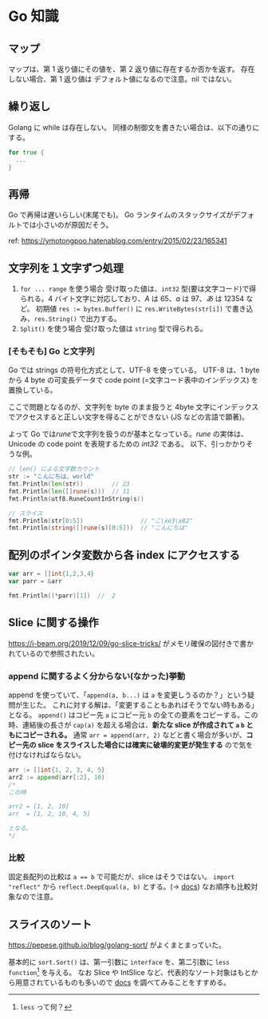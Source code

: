 # Go 知識

## マップ

マップは、第 1 返り値にその値を、第 2 返り値に存在するか否かを返す。
存在しない場合、第 1 返り値は デフォルト値になるので注意。nil ではない。

## 繰り返し

Golang に while は存在しない。
同様の制御文を書きたい場合は、以下の通りにする。

```go
for true {
  ...
}
```

## 再帰

Go で再帰は遅いらしい(末尾でも)。
Go ランタイムのスタックサイズがデフォルトでは小さいのが原因だそう。

ref: <https://ymotongpoo.hatenablog.com/entry/2015/02/23/165341>

## 文字列を１文字ずつ処理

1. `for ... range` を使う場合
   受け取った値は、`int32` 型(要は文字コード)で得られる。4 バイト文字に対応しており、_A_ は 65、_a_ は 97、_あ_ は 12354 など。
   初期値 `res := bytes.Buffer()` に `res.WriteBytes(str[i])` で書き込み、`res.String()` で出力する。
2. `Split()` を使う場合
   受け取った値は `string` 型で得られる。

### [そもそも] Go と文字列

Go では strings の符号化方式として、UTF-8 を使っている。
UTF-8 は、1 byte から 4 byte の可変長データで code point (=文字コード表中のインデックス) を置換している。

ここで問題となるのが、文字列を byte のまま扱うと 4byte 文字にインデックスでアクセスすると正しい文字を得ることができない (JS などの言語で顕著)。

よって Go では*rune*で文字列を扱うのが基本となっている。_rune_ の実体は、 Unicode の code point を表現するための _int32_ である。
以下、引っかかりそうな例。

```go
// len() による文字数カウント
str := "こんにちは、world"
fmt.Println(len(str))        // 23
fmt.Println(len([]rune(s)))  // 11
fmt.Println(utf8.RuneCountInString(s))

// スライス
fmt.Println(str[0:5])                // "こ\xe3\x82"
fmt.Println(string([]rune(s)[0:5]))  // "こんにちは"
```

## 配列のポインタ変数から各 index にアクセスする

```Go
var arr = []int{1,2,3,4}
var parr = &arr

fmt.Println((*parr)[1])  //  2
```

## Slice に関する操作

<https://i-beam.org/2019/12/09/go-slice-tricks/> がメモリ確保の図付きで書かれているので参照されたい。

### append に関するよく分からない(なかった)挙動

append を使っていて、「`append(a, b...)` は `a` を変更しうるのか？」という疑問が生じた。
これに対する解は、「変更することもあればそうでない時もある」となる。
`append()` はコピー先 `a` にコピー元 `b` の全ての要素をコピーする。この時、連結後の長さが `cap(a)` を超える場合は、**新たな slice が作成されて `a` `b` ともにコピーされる。**
通常 `arr = append(arr, 2)` などと書く場合が多いが、**コピー先の slice をスライスした場合には確実に破壊的変更が発生する** ので気を付けなければならない。

```Go
arr := []int{1, 2, 3, 4, 5}
arr2 := append(arr[:2], 10)
/*
この時

arr2 = [1, 2, 10]
arr  = [1, 2, 10, 4, 5]

となる。
*/
```

### 比較

固定長配列の比較は `a == b` で可能だが、slice はそうではない。
`import "reflect"` から `reflect.DeepEqual(a, b)` とする。(-> [docs](https://golang.org/pkg/reflect/#DeepEqual))
なお順序も比較対象なので注意。

## スライスのソート

<https://pepese.github.io/blog/golang-sort/> がよくまとまっていた。

基本的に `sort.Sort()` は、第一引数に `interface` を、第二引数に `less function`[^less-func] を与える。
なお Slice や IntSlice など、代表的なソート対象はもとから用意されているものも多いので [docs](https://golang.org/pkg/sort/) を調べてみることをすすめる。

[^less-func]: `less` って何？
